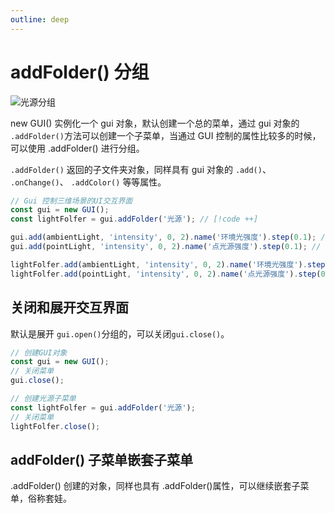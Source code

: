 ```yaml
---
outline: deep
---
```


# addFolder() 分组

![光源分组](/guiGroup.jpg)

new GUI() 实例化一个 gui 对象，默认创建一个总的菜单，通过 gui 对象的 `.addFolder()`方法可以创建一个子菜单，当通过 GUI 控制的属性比较多的时候，可以使用 .addFolder() 进行分组。

`.addFolder()` 返回的子文件夹对象，同样具有 gui 对象的 `.add()`、 `.onChange()`、 `.addColor()` 等等属性。

```js
// Gui 控制三维场景的UI交互界面
const gui = new GUI();
const lightFolfer = gui.addFolder('光源'); // [!code ++]

gui.add(ambientLight, 'intensity', 0, 2).name('环境光强度').step(0.1); // [!code --]
gui.add(pointLight, 'intensity', 0, 2).name('点光源强度').step(0.1); // [!code --]

lightFolfer.add(ambientLight, 'intensity', 0, 2).name('环境光强度').step(0.1); // [!code ++]
lightFolfer.add(pointLight, 'intensity', 0, 2).name('点光源强度').step(0.1); // [!code ++]
```

## 关闭和展开交互界面

默认是展开 `gui.open()`分组的，可以关闭`gui.close()`。

```js
// 创建GUI对象 
const gui = new GUI(); 
// 关闭菜单
gui.close(); 
```

```js
// 创建光源子菜单
const lightFolfer = gui.addFolder('光源');
// 关闭菜单
lightFolfer.close();
```

## addFolder() 子菜单嵌套子菜单

.addFolder() 创建的对象，同样也具有 .addFolder()属性，可以继续嵌套子菜单，俗称套娃。
